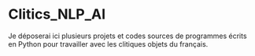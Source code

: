 # Clitics_NLP_AI
Je déposerai ici plusieurs projets et codes sources de programmes écrits en Python pour travailler avec les clitiques objets du français.

